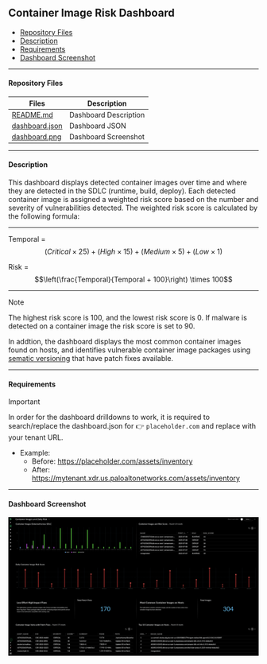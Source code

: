 ## Container Image Risk Dashboard

- [Repository Files](#repository-files)
- [Description](#description)
- [Requirements](#requirements)
- [Dashboard Screenshot](#dashboard-screenshot)

---

#### Repository Files

 | Files |  Description |
 |----|----|
 | [README.md](README.md) | Dashboard Description |
 | [dashboard.json](dashboard.json) | Dashboard JSON |
 | [dashboard.png](dashboard.png) | Dashboard Screenshot |

---

#### Description

This dashboard displays detected container images over time and where they are detected in the SDLC (runtime, build, deploy).
Each detected container image is assigned a weighted risk score based on the number and severity of vulnerabilities detected.
The weighted risk score is calculated by the following formula:

---

Temporal = $$\left(Critical \times 25\right) + \left(High \times 15\right) + \left(Medium \times 5\right) + \left(Low \times 1\right)$$

Risk = $$\left(\frac{Temporal}{Temporal + 100}\right) \times 100$$

---

> [!NOTE]
> The highest risk score is 100, and the lowest risk score is 0. If malware is detected on a container image the risk score is set to 90.

In addtion, the dashboard displays the most common container images found on hosts, and identifies vulnerable container image packages using [sematic versioning](https://semver.org/) that have patch fixes available.

---


#### Requirements

> [!IMPORTANT]
> In order for the dashboard drilldowns to work, it is required to search/replace the dashboard.json for :point_right: `placeholder.com` and replace with your tenant URL.
>
> - Example:
>    - Before: https://placeholder.com/assets/inventory
>    - After: https://mytenant.xdr.us.paloaltonetworks.com/assets/inventory

---

#### Dashboard Screenshot

![Dashboard](dashboard.png)
